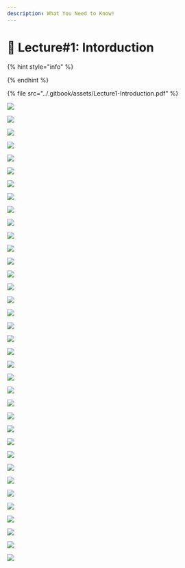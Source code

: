 ```yaml
---
description: What You Need to Know!
---
```


# 🙏 Lecture#1: Intorduction

{% hint style="info" %}

{% endhint %}

{% file src="../.gitbook/assets/Lecture1-Introduction.pdf" %}

![](<../.gitbook/assets/image (126).png>)

![](<../.gitbook/assets/image (127).png>)

![](<../.gitbook/assets/image (128).png>)

![](<../.gitbook/assets/image (129).png>)

![](<../.gitbook/assets/image (131).png>)

![](<../.gitbook/assets/image (132).png>)

![](<../.gitbook/assets/image (134).png>)

![](<../.gitbook/assets/image (135).png>)

![](<../.gitbook/assets/image (136).png>)

![](<../.gitbook/assets/image (137).png>)

![](<../.gitbook/assets/image (138).png>)

![](<../.gitbook/assets/image (139).png>)

![](<../.gitbook/assets/image (140).png>)

![](<../.gitbook/assets/image (141).png>)

![](<../.gitbook/assets/image (142).png>)

![](<../.gitbook/assets/image (143).png>)

![](<../.gitbook/assets/image (144).png>)

![](<../.gitbook/assets/image (146).png>)

![](<../.gitbook/assets/image (145).png>)

![](<../.gitbook/assets/image (147).png>)

![](<../.gitbook/assets/image (148).png>)

![](<../.gitbook/assets/image (150).png>)

![](<../.gitbook/assets/image (151).png>)

![](<../.gitbook/assets/image (152).png>)

![](<../.gitbook/assets/image (153).png>)

![](<../.gitbook/assets/image (154).png>)

![](<../.gitbook/assets/image (155).png>)

![](<../.gitbook/assets/image (156).png>)

![](<../.gitbook/assets/image (157).png>)

![](<../.gitbook/assets/image (158).png>)

![](<../.gitbook/assets/image (159).png>)

![](<../.gitbook/assets/image (160).png>)

![](<../.gitbook/assets/image (161).png>)

![](<../.gitbook/assets/image (162).png>)

![](<../.gitbook/assets/image (163).png>)

![](<../.gitbook/assets/image (164).png>)

